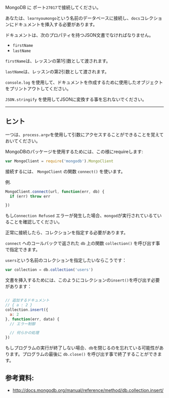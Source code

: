 MongoDB に ポート`27017`で接続してください。

あなたは、`learnyoumongo`という名前のデータベースに接続し、`docs`コレクションにドキュメントを挿入する必要があります。

ドキュメントは、次のプロパティを持つJSON文書でなければなりません。

- `firstName`
- `lastName`

`firstName`は、レッスンの第1引数として渡されます。

`lastName`は、レッスンの第2引数として渡されます。


`console.log` を使用して、ドキュメントを作成するために使用したオブジェクトをプリントアウトしてください。

`JSON.stringify` を使用してJSONに変換する事を忘れないでください。


-----------------------------------------------------------
## ヒント

一つは、`process.argv`を使用して引数にアクセスすることができることを覚えておいてください。

MongoDBのパッケージを使用するためには、この様にrequireします:

```js
var MongoClient = require('mongodb').MongoClient
```

接続するには、 `MongoClient` の関数 `connect()` を使います。


例.

```js
MongoClient.connect(url, function(err, db) {
  if (err) throw err

})
```

もし`Connection Refused` エラーが発生した場合、`mongod`が実行されているていることを確認してください。

正常に接続したら、コレクションを指定する必要があります。

`connect` へのコールバックで返された `db` 上の関数 `collection()` を呼び出す事で指定できます。

`users`という名前のコレクションを指定したいならこうです：

```js
var collection = db.collection('users')
```

文書を挿入するためには、このようにコレクションの`insert()`を呼び出す必要があります：
```js

// 追加するドキュメント
// { a : 2 }
collection.insert({
  a: 2
}, function(err, data) {
  // エラー制御

  // 何らかの処理
})
```

もしプログラムの実行が終了しない場合、`db`を閉じるのを忘れている可能性があります。プログラムの最後に `db.close()` を呼び出す事で終了することができます。

## 参考資料:
* http://docs.mongodb.org/manual/reference/method/db.collection.insert/
